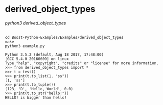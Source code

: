 # derived_object_types

###### python3 derived_object_types

	cd Boost-Python-Examples/Examples/derived_object_types
	make
    python3 example.py

    Python 3.5.2 (default, Aug 18 2017, 17:48:00)
    [GCC 5.4.0 20160609] on linux
    Type "help", "copyright", "credits" or "license" for more information.
    >>> from derived_object_types import *
    >>> t = test()
    >>> print(t.to_list(1, "ss"))
    [1, 'ss']
    >>> print(t.to_tuple())
    (123, 'D', 'Hello, World', 0.0)
    >>> print(t.to_str("hello!"))
    HELLO! is bigger than hello!
